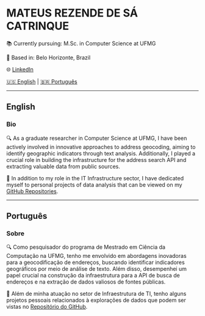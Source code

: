 # MATEUS REZENDE DE SÁ CATRINQUE

📚 Currently pursuing: M.Sc. in Computer Science at UFMG

📍 Based in: Belo Horizonte, Brazil

🌐 [LinkedIn](https://www.linkedin.com/in/mcatrinque) 

 [🇺🇸 English](#english) | [🇧🇷 Português](#português)
 
---

## English

### Bio
🔍 As a graduate researcher in Computer Science at UFMG, I have been actively involved in innovative approaches to address geocoding, aiming to identify geographic indicators through text analysis. Additionally, I played a crucial role in building the infrastructure for the address search API and extracting valuable data from public sources.

💼 In addition to my role in the IT Infrastructure sector, I have dedicated myself to personal projects of data analysis that can be viewed on my [GitHub Repositories](https://github.com/mcatrinque?tab=repositories).

---

## Português

### Sobre
🔍 Como pesquisador do programa de Mestrado em Ciência da Computação na UFMG, tenho me envolvido em abordagens inovadoras para a geocodificação de endereços, buscando identificar indicadores geográficos por meio de análise de texto. Além disso, desempenhei um papel crucial na construção da infraestrutura para a API de busca de endereços e na extração de dados valiosos de fontes públicas.

💼 Além de minha atuação no setor de Infraestrutura de TI, tenho alguns projetos pessoais relacionados à explorações de dados que podem ser vistas no [Repositório do GitHub](https://github.com/mcatrinque?tab=repositories).
